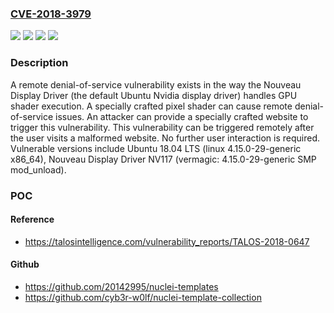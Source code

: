 ### [CVE-2018-3979](https://cve.mitre.org/cgi-bin/cvename.cgi?name=CVE-2018-3979)
![](https://img.shields.io/static/v1?label=Product&message=Nouveau&color=blue)
![](https://img.shields.io/static/v1?label=Version&message=Nouveau%20Display%20Driver%20NV117%20(vermagic%3A%204.15.0-29-generic%20SMP%20mod_unload)%20&color=brightgreen)
![](https://img.shields.io/static/v1?label=Version&message=Ubuntu%2018.04%20LTS%20(linux%204.15.0-29-generic%20x86_64)%20&color=brightgreen)
![](https://img.shields.io/static/v1?label=Vulnerability&message=denial%20of%20service&color=brightgreen)

### Description

A remote denial-of-service vulnerability exists in the way the Nouveau Display Driver (the default Ubuntu Nvidia display driver) handles GPU shader execution. A specially crafted pixel shader can cause remote denial-of-service issues. An attacker can provide a specially crafted website to trigger this vulnerability. This vulnerability can be triggered remotely after the user visits a malformed website. No further user interaction is required. Vulnerable versions include Ubuntu 18.04 LTS (linux 4.15.0-29-generic x86_64), Nouveau Display Driver NV117 (vermagic: 4.15.0-29-generic SMP mod_unload).

### POC

#### Reference
- https://talosintelligence.com/vulnerability_reports/TALOS-2018-0647

#### Github
- https://github.com/20142995/nuclei-templates
- https://github.com/cyb3r-w0lf/nuclei-template-collection

